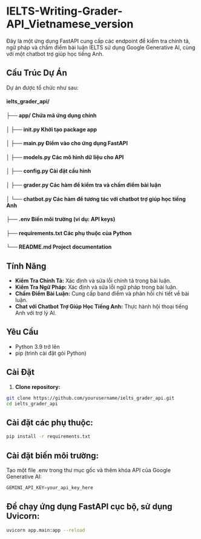 # IELTS-Writing-Grader-API_Vietnamese_version

Đây là một ứng dụng FastAPI cung cấp các endpoint để kiểm tra chính tả, ngữ pháp và chấm điểm bài luận IELTS sử dụng Google Generative AI, cùng với một chatbot trợ giúp học tiếng Anh.

## Cấu Trúc Dự Án

Dự án được tổ chức như sau:

#### ielts_grader_api/
#### ├── app/                    Chứa mã ứng dụng chính
#### │   ├── __init__.py         Khởi tạo package app 
#### │   ├── main.py             Điểm vào cho ứng dụng FastAPI
#### │   ├── models.py           Các mô hình dữ liệu cho API
#### │   ├── config.py           Cài đặt cấu hình 
#### │   ├── grader.py           Các hàm để kiểm tra và chấm điểm bài luận
#### │   └── chatbot.py          Các hàm để tương tác với chatbot trợ giúp học tiếng Anh
#### ├── .env                    Biến môi trường (ví dụ: API keys)
#### ├── requirements.txt        Các phụ thuộc của Python
#### └── README.md               Project documentation


## Tính Năng

- **Kiểm Tra Chính Tả:** Xác định và sửa lỗi chính tả trong bài luận.
- **Kiểm Tra Ngữ Pháp:** Xác định và sửa lỗi ngữ pháp trong bài luận.
- **Chấm Điểm Bài Luận:** Cung cấp band điểm và phản hồi chi tiết về bài luận.
- **Chat với Chatbot Trợ Giúp Học Tiếng Anh:** Thực hành hội thoại tiếng Anh với trợ lý AI.

## Yêu Cầu

- Python 3.9 trở lên
- pip (trình cài đặt gói Python)

## Cài Đặt

1. **Clone repository:**
 ```bash
git clone https://github.com/yourusername/ielts_grader_api.git
cd ielts_grader_api
```
## Cài đặt các phụ thuộc:
```bash
pip install -r requirements.txt
```

## Cài đặt biến môi trường:
Tạo một file .env trong thư mục gốc và thêm khóa API của Google Generative AI:
```python
GEMINI_API_KEY=your_api_key_here
```

## Để chạy ứng dụng FastAPI cục bộ, sử dụng Uvicorn:
```bash
uvicorn app.main:app --reload
```





